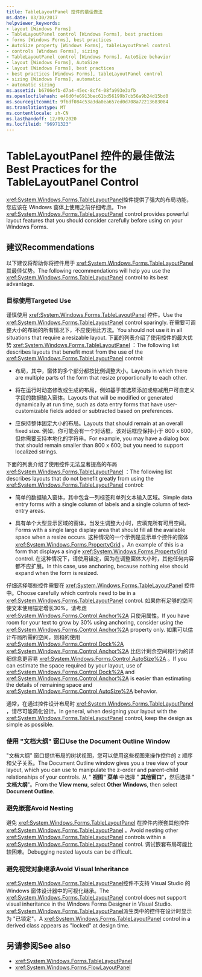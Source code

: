 ```yaml
---
title: TableLayoutPanel 控件的最佳做法
ms.date: 03/30/2017
helpviewer_keywords:
- layout [Windows Forms]
- TableLayoutPanel control [Windows Forms], best practices
- forms [Windows Forms], best practices
- AutoSize property [Windows Forms], tableLayoutPanel control
- controls [Windows Forms], sizing
- TableLayoutPanel control [Windows Forms], AutoSize behavior
- layout [Windows Forms], AutoSize
- layout [Windows Forms], best practices
- best practices [Windows Forms], tableLayoutPanel control
- sizing [Windows Forms], automatic
- automatic sizing
ms.assetid: b6706efb-d7a4-45ec-8cf4-08fa993e3afb
ms.openlocfilehash: e46d0fe6913bec61bd56199b7cb56a9b24d15bd0
ms.sourcegitcommit: 9f6df084c53a3da0ea657ed0d708a72213683084
ms.translationtype: MT
ms.contentlocale: zh-CN
ms.lasthandoff: 12/09/2020
ms.locfileid: "96971323"
---
```

# <a name="best-practices-for-the-tablelayoutpanel-control"></a><span data-ttu-id="d8118-102">TableLayoutPanel 控件的最佳做法</span><span class="sxs-lookup"><span data-stu-id="d8118-102">Best Practices for the TableLayoutPanel Control</span></span>
<span data-ttu-id="d8118-103"><xref:System.Windows.Forms.TableLayoutPanel>控件提供了强大的布局功能，您应该在 Windows 窗体上使用之前仔细考虑。</span><span class="sxs-lookup"><span data-stu-id="d8118-103">The <xref:System.Windows.Forms.TableLayoutPanel> control provides powerful layout features that you should consider carefully before using on your Windows Forms.</span></span>

## <a name="recommendations"></a><span data-ttu-id="d8118-104">建议</span><span class="sxs-lookup"><span data-stu-id="d8118-104">Recommendations</span></span>
 <span data-ttu-id="d8118-105">以下建议将帮助你将控件用于 <xref:System.Windows.Forms.TableLayoutPanel> 其最佳优势。</span><span class="sxs-lookup"><span data-stu-id="d8118-105">The following recommendations will help you use the <xref:System.Windows.Forms.TableLayoutPanel> control to its best advantage.</span></span>

### <a name="targeted-use"></a><span data-ttu-id="d8118-106">目标使用</span><span class="sxs-lookup"><span data-stu-id="d8118-106">Targeted Use</span></span>
 <span data-ttu-id="d8118-107">谨慎使用 <xref:System.Windows.Forms.TableLayoutPanel> 控件。</span><span class="sxs-lookup"><span data-stu-id="d8118-107">Use the <xref:System.Windows.Forms.TableLayoutPanel> control sparingly.</span></span> <span data-ttu-id="d8118-108">在需要可调整大小的布局的所有情况下，不应使用此方法。</span><span class="sxs-lookup"><span data-stu-id="d8118-108">You should not use it in all situations that require a resizable layout.</span></span> <span data-ttu-id="d8118-109">下面的列表介绍了使用控件的最大优势 <xref:System.Windows.Forms.TableLayoutPanel> ：</span><span class="sxs-lookup"><span data-stu-id="d8118-109">The following list describes layouts that benefit most from the use of the <xref:System.Windows.Forms.TableLayoutPanel> control:</span></span>

- <span data-ttu-id="d8118-110">布局，其中，窗体的多个部分都按比例调整大小。</span><span class="sxs-lookup"><span data-stu-id="d8118-110">Layouts in which there are multiple parts of the form that resize proportionally to each other.</span></span>

- <span data-ttu-id="d8118-111">将在运行时动态修改或生成的布局，例如基于首选项添加或缩减用户可自定义字段的数据输入窗体。</span><span class="sxs-lookup"><span data-stu-id="d8118-111">Layouts that will be modified or generated dynamically at run time, such as data entry forms that have user-customizable fields added or subtracted based on preferences.</span></span>

- <span data-ttu-id="d8118-112">应保持整体固定大小的布局。</span><span class="sxs-lookup"><span data-stu-id="d8118-112">Layouts that should remain at an overall fixed size.</span></span> <span data-ttu-id="d8118-113">例如，你可能会有一个对话框，该对话框应保持小于 800 x 600，但你需要支持本地化的字符串。</span><span class="sxs-lookup"><span data-stu-id="d8118-113">For example, you may have a dialog box that should remain smaller than 800 x 600, but you need to support localized strings.</span></span>

 <span data-ttu-id="d8118-114">下面的列表介绍了使用控件无法显著提高的布局 <xref:System.Windows.Forms.TableLayoutPanel> ：</span><span class="sxs-lookup"><span data-stu-id="d8118-114">The following list describes layouts that do not benefit greatly from using the <xref:System.Windows.Forms.TableLayoutPanel> control:</span></span>

- <span data-ttu-id="d8118-115">简单的数据输入窗体，其中包含一列标签和单列文本输入区域。</span><span class="sxs-lookup"><span data-stu-id="d8118-115">Simple data entry forms with a single column of labels and a single column of text-entry areas.</span></span>

- <span data-ttu-id="d8118-116">具有单个大型显示区域的窗体，当发生调整大小时，应填充所有可用空间。</span><span class="sxs-lookup"><span data-stu-id="d8118-116">Forms with a single large display area that should fill all the available space when a resize occurs.</span></span> <span data-ttu-id="d8118-117">这种情况的一个示例是显示单个控件的窗体 <xref:System.Windows.Forms.PropertyGrid> 。</span><span class="sxs-lookup"><span data-stu-id="d8118-117">An example of this is a form that displays a single <xref:System.Windows.Forms.PropertyGrid> control.</span></span> <span data-ttu-id="d8118-118">在这种情况下，请使用锚定，因为在调整窗体大小时，其他任何内容都不应扩展。</span><span class="sxs-lookup"><span data-stu-id="d8118-118">In this case, use anchoring, because nothing else should expand when the form is resized.</span></span>

 <span data-ttu-id="d8118-119">仔细选择哪些控件需要在 <xref:System.Windows.Forms.TableLayoutPanel> 控件中。</span><span class="sxs-lookup"><span data-stu-id="d8118-119">Choose carefully which controls need to be in a <xref:System.Windows.Forms.TableLayoutPanel> control.</span></span> <span data-ttu-id="d8118-120">如果你有足够的空间使文本使用锚定增长30%，请考虑 <xref:System.Windows.Forms.Control.Anchor%2A> 只使用属性。</span><span class="sxs-lookup"><span data-stu-id="d8118-120">If you have room for your text to grow by 30% using anchoring, consider using the <xref:System.Windows.Forms.Control.Anchor%2A> property only.</span></span> <span data-ttu-id="d8118-121">如果可以估计布局所需的空间，则和的使用 <xref:System.Windows.Forms.Control.Dock%2A> <xref:System.Windows.Forms.Control.Anchor%2A> 比估计剩余空间和行为的详细信息更容易 <xref:System.Windows.Forms.Control.AutoSize%2A> 。</span><span class="sxs-lookup"><span data-stu-id="d8118-121">If you can estimate the space required by your layout, use of <xref:System.Windows.Forms.Control.Dock%2A> and <xref:System.Windows.Forms.Control.Anchor%2A> is easier than estimating the details of remaining space and <xref:System.Windows.Forms.Control.AutoSize%2A> behavior.</span></span>

 <span data-ttu-id="d8118-122">通常，在通过控件设计布局时 <xref:System.Windows.Forms.TableLayoutPanel> ，请尽可能简化设计。</span><span class="sxs-lookup"><span data-stu-id="d8118-122">In general, when designing your layout with the <xref:System.Windows.Forms.TableLayoutPanel> control, keep the design as simple as possible.</span></span>

### <a name="use-the-document-outline-window"></a><span data-ttu-id="d8118-123">使用 "文档大纲" 窗口</span><span class="sxs-lookup"><span data-stu-id="d8118-123">Use the Document Outline Window</span></span>
 <span data-ttu-id="d8118-124">"文档大纲" 窗口提供布局的树状视图，您可以使用这些视图来操作控件的 z 顺序和父子关系。</span><span class="sxs-lookup"><span data-stu-id="d8118-124">The Document Outline window gives you a tree view of your layout, which you can use to manipulate the z-order and parent-child relationships of your controls.</span></span> <span data-ttu-id="d8118-125">从 " **视图" 菜单** 中选择 " **其他窗口**"，然后选择 " **文档大纲**"。</span><span class="sxs-lookup"><span data-stu-id="d8118-125">From the **View menu**, select **Other Windows**, then select **Document Outline**.</span></span>

### <a name="avoid-nesting"></a><span data-ttu-id="d8118-126">避免嵌套</span><span class="sxs-lookup"><span data-stu-id="d8118-126">Avoid Nesting</span></span>
 <span data-ttu-id="d8118-127">避免 <xref:System.Windows.Forms.TableLayoutPanel> 在控件内嵌套其他控件 <xref:System.Windows.Forms.TableLayoutPanel> 。</span><span class="sxs-lookup"><span data-stu-id="d8118-127">Avoid nesting other <xref:System.Windows.Forms.TableLayoutPanel> controls within a <xref:System.Windows.Forms.TableLayoutPanel> control.</span></span> <span data-ttu-id="d8118-128">调试嵌套布局可能比较困难。</span><span class="sxs-lookup"><span data-stu-id="d8118-128">Debugging nested layouts can be difficult.</span></span>

### <a name="avoid-visual-inheritance"></a><span data-ttu-id="d8118-129">避免视觉对象继承</span><span class="sxs-lookup"><span data-stu-id="d8118-129">Avoid Visual Inheritance</span></span>
 <span data-ttu-id="d8118-130"><xref:System.Windows.Forms.TableLayoutPanel>控件不支持 Visual Studio 的 Windows 窗体设计器中的可视化继承。</span><span class="sxs-lookup"><span data-stu-id="d8118-130">The <xref:System.Windows.Forms.TableLayoutPanel> control does not support visual inheritance in the Windows Forms Designer in Visual Studio.</span></span> <span data-ttu-id="d8118-131"><xref:System.Windows.Forms.TableLayoutPanel>派生类中的控件在设计时显示为 "已锁定"。</span><span class="sxs-lookup"><span data-stu-id="d8118-131">A <xref:System.Windows.Forms.TableLayoutPanel> control in a derived class appears as "locked" at design time.</span></span>

## <a name="see-also"></a><span data-ttu-id="d8118-132">另请参阅</span><span class="sxs-lookup"><span data-stu-id="d8118-132">See also</span></span>

- <xref:System.Windows.Forms.TableLayoutPanel>
- <xref:System.Windows.Forms.FlowLayoutPanel>
